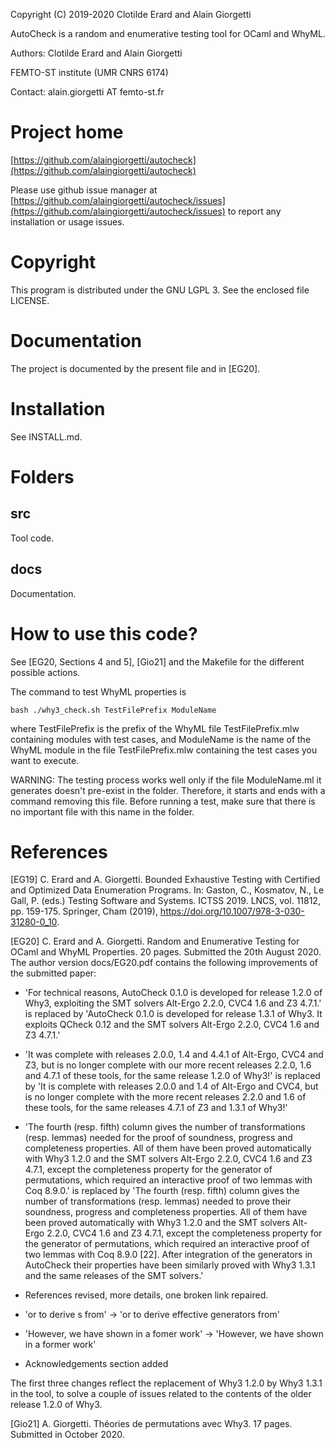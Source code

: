 Copyright (C) 2019-2020 Clotilde Erard and Alain Giorgetti

AutoCheck is a random and enumerative testing tool for OCaml and WhyML.

Authors: Clotilde Erard and Alain Giorgetti

FEMTO-ST institute (UMR CNRS 6174)

Contact: alain.giorgetti AT femto-st.fr

Project home
============

[https://github.com/alaingiorgetti/autocheck](https://github.com/alaingiorgetti/autocheck)

Please use github issue manager at [https://github.com/alaingiorgetti/autocheck/issues](https://github.com/alaingiorgetti/autocheck/issues) to report any installation or usage issues.

Copyright
=========

This program is distributed under the GNU LGPL 3. See the enclosed file LICENSE.

Documentation
=============

The project is documented by the present file and in [EG20].

Installation
============

See INSTALL.md.

Folders
=======

src
---

  Tool code.

docs
----

  Documentation.

How to use this code?
=====================

See [EG20, Sections 4 and 5], [Gio21] and the Makefile for the different possible actions.

The command to test WhyML properties is

	bash ./why3_check.sh TestFilePrefix ModuleName

where TestFilePrefix is the prefix of the WhyML file TestFilePrefix.mlw containing 
modules with test cases, and ModuleName is the name of the WhyML module in the file 
TestFilePrefix.mlw containing the test cases you want to execute.

WARNING: The testing process works well only if the file ModuleName.ml it generates 
doesn't pre-exist in the folder. Therefore, it starts and ends with a command removing
this file. Before running a test, make sure that there is no important file with this
name in the folder.

References
==========

[EG19] C. Erard and A. Giorgetti. Bounded Exhaustive Testing with Certified
and Optimized Data Enumeration Programs. In: Gaston, C., Kosmatov, N., Le Gall,
P. (eds.) Testing Software and Systems. ICTSS 2019. LNCS, vol. 11812, pp. 159-175.
Springer, Cham (2019), https://doi.org/10.1007/978-3-030-31280-0_10.

[EG20] C. Erard and A. Giorgetti. Random and Enumerative Testing for OCaml and 
WhyML Properties. 20 pages. Submitted the 20th August 2020. The author version 
docs/EG20.pdf contains the following improvements of the submitted paper:


- 'For technical reasons, AutoCheck 0.1.0 is developed for release 1.2.0 of Why3,
exploiting the SMT solvers Alt-Ergo 2.2.0, CVC4 1.6 and Z3 4.7.1.' is replaced
by 'AutoCheck 0.1.0 is developed for release 1.3.1 of Why3. It exploits QCheck 0.12
and the SMT solvers Alt-Ergo 2.2.0, CVC4 1.6 and Z3 4.7.1.'


- 'It was complete with releases 2.0.0, 1.4 and 4.4.1 of Alt-Ergo, CVC4 and Z3, but
is no longer complete with our more recent releases 2.2.0, 1.6 and 4.7.1 of
these tools, for the same release 1.2.0 of Why3!' is replaced by 'It is complete with releases 2.0.0 and 1.4 of Alt-Ergo and CVC4, but
is no longer complete with the more recent releases 2.2.0 and 1.6 of
these tools, for the same releases 4.7.1 of Z3 and 1.3.1 of Why3!'


- 'The fourth (resp. fifth) column gives the number of transformations (resp.
lemmas) needed for the proof of soundness, progress and completeness properties.
All of them have been proved automatically with Why3 1.2.0 and the SMT solvers
Alt-Ergo 2.2.0, CVC4 1.6 and Z3 4.7.1, except the completeness property for the
generator of permutations, which required an interactive proof of two lemmas
with Coq 8.9.0.' is replaced by 'The fourth (resp. fifth) column gives the number of transformations (resp.
lemmas) needed to prove their soundness, progress and completeness properties.
All of them have been proved automatically with Why3 1.2.0 and the SMT solvers
Alt-Ergo 2.2.0, CVC4 1.6 and Z3 4.7.1, except the completeness property for the
generator of permutations, which required an interactive proof of two lemmas
with Coq 8.9.0 [22]. After integration of the generators in AutoCheck their
properties have been similarly proved with Why3 1.3.1 and the same releases of
the SMT solvers.'


- References revised, more details, one broken link repaired.


- 'or to derive s from' -> 'or to derive effective generators from'


- 'However, we have shown in a fomer work' -> 'However, we have shown in a former work'


- Acknowledgements section added

The first three changes reflect the replacement of Why3 1.2.0 by Why3 1.3.1 in
the tool, to solve a couple of issues related to the contents of the older
release 1.2.0 of Why3.

[Gio21] A. Giorgetti. Théories de permutations avec Why3. 17 pages. Submitted in October 2020.